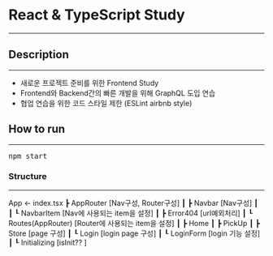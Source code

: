 # React & TypeScript Study
---

## Description
---
- 새로운 프로젝트 준비를 위한 Frontend Study
- Frontend와 Backend간의 빠른 개발을 위해 GraphQL 도입 연습
- 협업 연습을 위한 코드 스타일 제한 (ESLint airbnb style)


## How to run
---
<pre>npm start</pre>


### Structure
---
App <- index.tsx
┣ AppRouter [Nav구성, Router구성]
┃	┣ Navbar [Nav구성]
┃	┃	┖ NavbarItem [Nav에 사용되는 item을 설정]
┃	┣ Error404 [url예외처리]
┃	┖ Routes(AppRouter) [Router에 사용되는 item을 설정]
┃		┣ Home
┃       ┣ PickUp
┃		┣ Store [page 구성]
┃		┖ Login [login page 구성]
┃			┖ LoginForm [login 기능 설정]
┃
┖ Initializing [isInit?? ]

